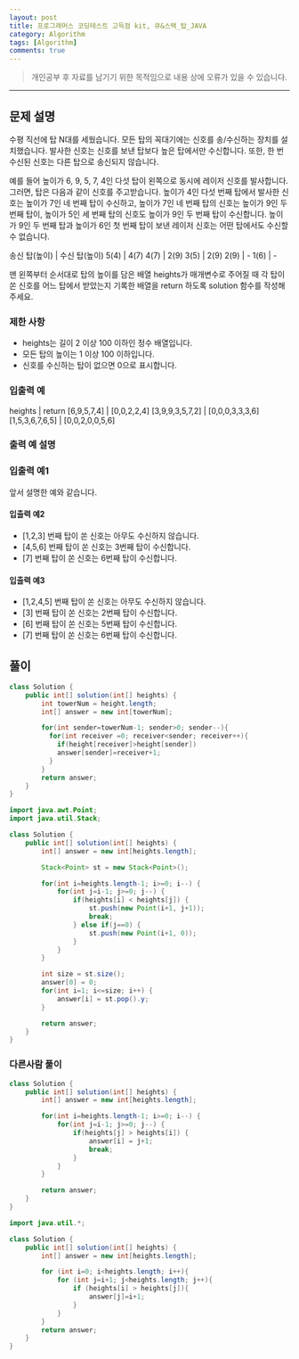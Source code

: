 ```yaml
---
layout: post
title: 프로그래머스 코딩테스트 고득점 kit, 큐&스택_탑_JAVA
category: Algorithm
tags: [Algorithm]
comments: true
---
```


> 개인공부 후 자료를 남기기 위한 목적임으로 내용 상에 오류가 있을 수 있습니다.      


<hr>

## 문제 설명

수평 직선에 탑 N대를 세웠습니다. 모든 탑의 꼭대기에는 신호를 송/수신하는 장치를 설치했습니다. 발사한 신호는 신호를 보낸 탑보다 높은 탑에서만 수신합니다. 또한, 한 번 수신된 신호는 다른 탑으로 송신되지 않습니다.

예를 들어 높이가 6, 9, 5, 7, 4인 다섯 탑이 왼쪽으로 동시에 레이저 신호를 발사합니다. 그러면, 탑은 다음과 같이 신호를 주고받습니다. 높이가 4인 다섯 번째 탑에서 발사한 신호는 높이가 7인 네 번째 탑이 수신하고, 높이가 7인 네 번째 탑의 신호는 높이가 9인 두 번째 탑이, 높이가 5인 세 번째 탑의 신호도 높이가 9인 두 번째 탑이 수신합니다. 높이가 9인 두 번째 탑과 높이가 6인 첫 번째 탑이 보낸 레이저 신호는 어떤 탑에서도 수신할 수 없습니다.

송신 탑(높이) | 수신 탑(높이)
5(4) |	4(7)
4(7) |	2(9)
3(5) |	2(9)
2(9) |	-
1(6) |	-

맨 왼쪽부터 순서대로 탑의 높이를 담은 배열 heights가 매개변수로 주어질 때 각 탑이 쏜 신호를 어느 탑에서 받았는지 기록한 배열을 return 하도록 solution 함수를 작성해주세요.


### 제한 사항

- heights는 길이 2 이상 100 이하인 정수 배열입니다.
- 모든 탑의 높이는 1 이상 100 이하입니다.
- 신호를 수신하는 탑이 없으면 0으로 표시합니다.


### 입출력 예

heights |	return
[6,9,5,7,4]	| [0,0,2,2,4]
[3,9,9,3,5,7,2] |	[0,0,0,3,3,3,6]
[1,5,3,6,7,6,5]	| [0,0,2,0,0,5,6]

### 출력 예 설명

### 입출력 예1

앞서 설명한 예와 같습니다.

#### 입출력 예2

- [1,2,3] 번째 탑이 쏜 신호는 아무도 수신하지 않습니다.
- [4,5,6] 번째 탑이 쏜 신호는 3번째 탑이 수신합니다.
- [7] 번째 탑이 쏜 신호는 6번째 탑이 수신합니다.

#### 입출력 예3

- [1,2,4,5] 번째 탑이 쏜 신호는 아무도 수신하지 않습니다.
- [3] 번째 탑이 쏜 신호는 2번째 탑이 수신합니다.
- [6] 번째 탑이 쏜 신호는 5번째 탑이 수신합니다.
- [7] 번째 탑이 쏜 신호는 6번째 탑이 수신합니다.


## 풀이

```java
class Solution {
    public int[] solution(int[] heights) {
        int towerNum = height.length;
        int[] answer = new int[towerNum];

        for(int sender=towerNum-1; sender>0; sender--){
          for(int receiver =0; receiver<sender; receiver++){
            if(height[receiver]>height[sender])
            answer[sender]=receiver+1;
          }
        }
        return answer;
    }
}
```

```java
import java.awt.Point;
import java.util.Stack;

class Solution {
    public int[] solution(int[] heights) {
        int[] answer = new int[heights.length];

        Stack<Point> st = new Stack<Point>();

        for(int i=heights.length-1; i>=0; i--) {
            for(int j=i-1; j>=0; j--) {
                if(heights[i] < heights[j]) {
                    st.push(new Point(i+1, j+1));
                    break;
                } else if(j==0) {
                    st.push(new Point(i+1, 0));
                }
            }
        }

        int size = st.size();
        answer[0] = 0;
        for(int i=1; i<=size; i++) {
            answer[i] = st.pop().y;
        }

        return answer;
    }
}
```


### 다른사람 풀이

```java
class Solution {
    public int[] solution(int[] heights) {
        int[] answer = new int[heights.length];

        for(int i=heights.length-1; i>=0; i--) {
            for(int j=i-1; j>=0; j--) {
                if(heights[j] > heights[i]) {
                    answer[i] = j+1;
                    break;
                }
            }
        }

        return answer;
    }
}
```

```java
import java.util.*;

class Solution {
    public int[] solution(int[] heights) {
        int[] answer = new int[heights.length];

        for (int i=0; i<heights.length; i++){
            for (int j=i+1; j<heights.length; j++){
                if (heights[i] > heights[j]){
                    answer[j]=i+1;
                }
            }
        }
        return answer;
    }
}
```
